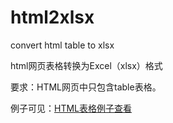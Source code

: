 # html2xlsx

convert html table to xlsx

html网页表格转换为Excel（xlsx）格式

要求：HTML网页中只包含table表格。

例子可见：[HTML表格例子查看](http://www.stats.gov.cn/tjsj/ndsj/renkoupucha/2000jiedao/html/J11.htm)
